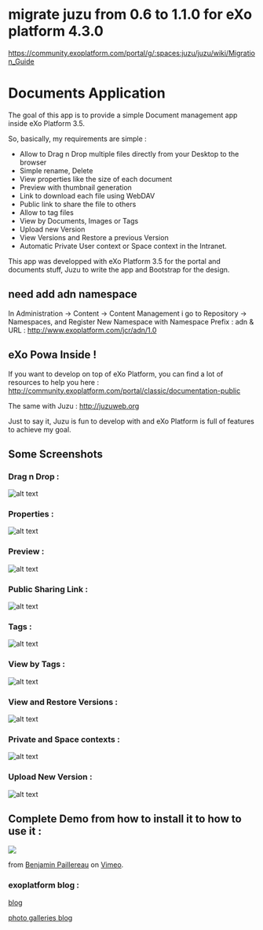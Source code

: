 # migrate juzu from 0.6 to 1.1.0 for eXo platform 4.3.0
https://community.exoplatform.com/portal/g/:spaces:juzu/juzu/wiki/Migration_Guide

# Documents Application

The goal of this app is to provide a simple Document management app inside eXo Platform 3.5.

So, basically, my requirements are simple :  
- Allow to Drag n Drop multiple files directly from your Desktop to the browser
- Simple rename, Delete
- View properties like the size of each document
- Preview with thumbnail generation
- Link to download each file using WebDAV
- Public link to share the file to others
- Allow to tag files
- View by Documents, Images or Tags
- Upload new Version
- View Versions and Restore a previous Version
- Automatic Private User context or Space context in the Intranet.

This app was developped with eXo Platform 3.5 for the portal and documents stuff, Juzu to write the app and Bootstrap for the design.

## need add adn namespace
In Administration -> Content -> Content Management i go to Repository -> Namespaces, 
and Register New Namespace with Namespace Prefix : adn & URL : http://www.exoplatform.com/jcr/adn/1.0

## eXo Powa Inside !

If you want to develop on top of eXo Platform, you can find a lot of resources to help you here :
http://community.exoplatform.com/portal/classic/documentation-public

The same with Juzu : http://juzuweb.org

Just to say it, Juzu is fun to develop with and eXo Platform is full of features to achieve my goal.

## Some Screenshots

### Drag n Drop : 
![alt text](https://raw.github.com/benjp/documents/master/screenshots/02-dragndrop.png "Drag n Drop")

### Properties : 
![alt text](https://raw.github.com/benjp/documents/master/screenshots/03-properties.png "View Properties")

### Preview : 
![alt text](https://raw.github.com/benjp/documents/master/screenshots/04-preview.png "Preview")

### Public Sharing Link : 
![alt text](https://raw.github.com/benjp/documents/master/screenshots/05-sharing.png "Public Sharing")

### Tags : 
![alt text](https://raw.github.com/benjp/documents/master/screenshots/06-tags.png "Tags")

### View by Tags : 
![alt text](https://raw.github.com/benjp/documents/master/screenshots/07-filter-tags.png "View by Tags")

### View and Restore Versions : 
![alt text](https://raw.github.com/benjp/documents/master/screenshots/08-versions.png "View and Restore Versions")

### Private and Space contexts : 
![alt text](https://raw.github.com/benjp/documents/master/screenshots/09-space.png "Space Context")

### Upload New Version : 
![alt text](https://raw.github.com/benjp/documents/master/screenshots/10-upload.png "Upload New Version")


## Complete Demo from how to install it to how to use it :

<p><a href="http://vimeo.com/50831296" target="_vimeo"><img src="https://raw.github.com/benjp/documents/master/screenshots/01-general.png"></img></a></p><p>from <a href="http://vimeo.com/user1241097" target="_vimeo">Benjamin Paillereau</a> on <a href="http://vimeo.com" target="_vimeo">Vimeo</a>.</p>

### exoplatform blog :
<a href="https://www.exoplatform.com/blog/2013/02/06/developing-a-simple-document-management-exo-add-on"> blog </a>

<a href="https://www.exoplatform.com/blog/2013/01/15/exo-add-ons-creating-photo-galleries"> photo galleries blog </a>

